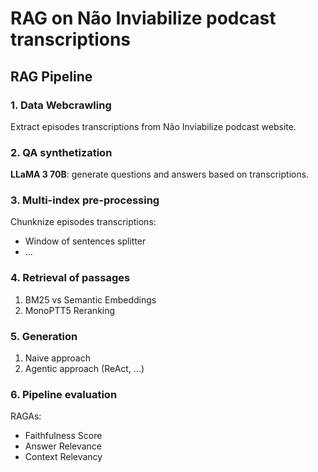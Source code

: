 # RAG on Não Inviabilize podcast transcriptions

## RAG Pipeline

### 1. Data Webcrawling

Extract episodes transcriptions from Não Inviabilize podcast website.

### 2. QA synthetization

**LLaMA 3 70B**: generate questions and answers based on transcriptions.

### 3. Multi-index pre-processing

Chunknize episodes transcriptions:
- Window of sentences splitter
- ...

### 4. Retrieval of passages

1. BM25 vs Semantic Embeddings
2. MonoPTT5 Reranking

### 5. Generation

1. Naive approach
2. Agentic approach (ReAct, ...)

### 6. Pipeline evaluation

RAGAs:
- Faithfulness Score
- Answer Relevance
- Context Relevancy

